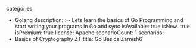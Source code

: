 categories:
  - Golang
description: >-
  Lets learn the basics of Go Programming and start writing your programs in Go and sync
isAvailable: true
isNew: true
isPremium: true
license: Apache
scenarioCount: 1
scenarios: 
- Basics of Cryptography ZT
title: Go Basics Zarnish6
